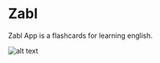 # Zabl

Zabl App is a flashcards for learning english.


![alt text](https://github.com/antonKalinin/zabl-app/blob/master/images/interface.gif "Zabl Interface")